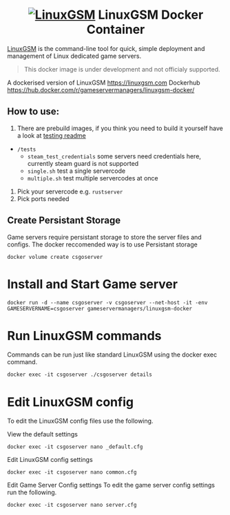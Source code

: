 <h1 align="center">
  <br>
  <a href="https://linuxgsm.com"><img src="https://i.imgur.com/Eoh1jsi.jpg" alt="LinuxGSM"></a>
  LinuxGSM Docker Container
  </h1>

[LinuxGSM](https://linuxgsm.com) is the command-line tool for quick, simple deployment and management of Linux dedicated game servers.

  > This docker image is under development and not officialy supported.

A dockerised version of LinuxGSM https://linuxgsm.com
Dockerhub https://hub.docker.com/r/gameservermanagers/linuxgsm-docker/

## How to use:

1. There are prebuild images, if you think you need to build it yourself have a look at [testing readme](./test/testing.md)



  
- `/tests`
  - `steam_test_credentials` some servers need credentials here, currently steam guard is not supported
  - `single.sh` test a single servercode
  - `multiple.sh` test multiple servercodes at once





1. Pick your servercode e.g. `rustserver`
2. Pick ports needed
## Create Persistant Storage
Game servers require persistant storage to store the server files and configs. The docker reccomended way is to use Persistant storage

```
docker volume create csgoserver
```

# Install and Start Game server
```
docker run -d --name csgoserver -v csgoserver --net-host -it -env GAMESERVERNAME=csgoserver gameservermanagers/linuxgsm-docker
```
# Run LinuxGSM commands
Commands can be run just like standard LinuxGSM using the docker exec command.
```
docker exec -it csgoserver ./csgoserver details
```
# Edit LinuxGSM config
To edit the LinuxGSM config files use the following.

View the default settings
```
docker exec -it csgoserver nano _default.cfg
```
Edit LinuxGSM config settings
```
docker exec -it csgoserver nano common.cfg
```
Edit Game Server Config settings
To edit the game server config settings run the following.

```
docker exec -it csgoserver nano server.cfg
```
